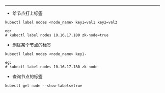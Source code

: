 

---



- 给节点打上标签

```shell
kubectl label nodes <node_name> key1=val1 key2=val2

eg:
# kubectl label nodes 10.16.17.180 zk-node=true
```

- 删除某个节点的标签

```shell
kubectl label nodes <node_name> key1-

eg:
# kubectl label nodes 10.16.17.180 zk-node-
```

- 查询节点的标签

```shell
kubectl get node --show-labels=true
```